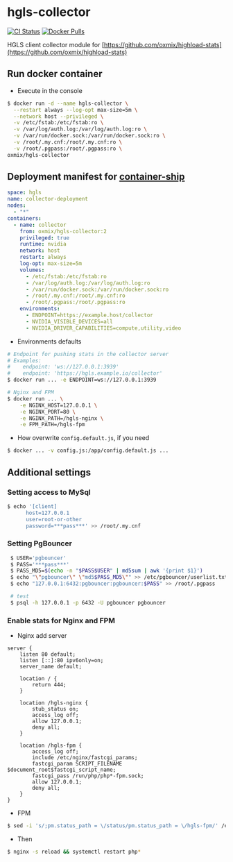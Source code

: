 # hgls-collector
[![CI Status](https://github.com/oxmix/hgls-collector/workflows/Build%20and%20publish/badge.svg)](https://github.com/oxmix/hgls-collector/actions/workflows/hub-docker.yaml)
[![Docker Pulls](https://img.shields.io/docker/pulls/oxmix/hgls-collector.svg?logo=docker)](https://hub.docker.com/r/oxmix/hgls-collector)

HGLS client collector module for [https://github.com/oxmix/highload-stats](https://github.com/oxmix/highload-stats)

## Run docker container
* Execute in the console
```bash
$ docker run -d --name hgls-collector \
  --restart always --log-opt max-size=5m \
  --network host --privileged \
  -v /etc/fstab:/etc/fstab:ro \
  -v /var/log/auth.log:/var/log/auth.log:ro \
  -v /var/run/docker.sock:/var/run/docker.sock:ro \
  -v /root/.my.cnf:/root/.my.cnf:ro \
  -v /root/.pgpass:/root/.pgpass:ro \
oxmix/hgls-collector
```

## Deployment manifest for [container-ship](https://github.com/oxmix/container-ship)
```yaml
space: hgls
name: collector-deployment
nodes:
  - "*"
containers:
  - name: collector
    from: oxmix/hgls-collector:2
    privileged: true
    runtime: nvidia
    network: host
    restart: always
    log-opt: max-size=5m
    volumes:
      - /etc/fstab:/etc/fstab:ro
      - /var/log/auth.log:/var/log/auth.log:ro
      - /var/run/docker.sock:/var/run/docker.sock:ro
      - /root/.my.cnf:/root/.my.cnf:ro
      - /root/.pgpass:/root/.pgpass:ro
    environments:
      - ENDPOINT=https://example.host/collector
      - NVIDIA_VISIBLE_DEVICES=all
      - NVIDIA_DRIVER_CAPABILITIES=compute,utility,video
```

* Environments defaults
```bash
# Endpoint for pushing stats in the collector server
# Examples:
#    endpoint: 'ws://127.0.0.1:3939'
#    endpoint: 'https://hgls.example.io/collector'
$ docker run ... -e ENDPOINT=ws://127.0.0.1:3939

# Nginx and FPM
$ docker run ... \
    -e NGINX_HOST=127.0.0.1 \
    -e NGINX_PORT=80 \
    -e NGINX_PATH=/hgls-nginx \
    -e FPM_PATH=/hgls-fpm
```

* How overwrite `config.default.js`, if you need
```bash
$ docker ... -v config.js:/app/config.default.js ...
```

## Additional settings

### Setting access to MySql
```bash
$ echo '[client]
      host=127.0.0.1
      user=root-or-other
      password=***pass***' >> /root/.my.cnf
```

### Setting PgBouncer
```bash
 $ USER='pgbouncer'
 $ PASS='***pass***'
 $ PASS_MD5=$(echo -n "$PASS$USER" | md5sum | awk '{print $1}')
 $ echo "\"pgbouncer\" \"md5$PASS_MD5\"" >> /etc/pgbouncer/userlist.txt && systemctl restart pgbouncer
 $ echo "127.0.0.1:6432:pgbouncer:pgbouncer:$PASS" >> /root/.pgpass

 # test
 $ psql -h 127.0.0.1 -p 6432 -U pgbouncer pgbouncer
```

### Enable stats for Nginx and FPM
* Nginx add server
```nginx
server {
    listen 80 default;
    listen [::]:80 ipv6only=on;
    server_name default;

    location / {
        return 444;
    }

    location /hgls-nginx {
        stub_status on;
        access_log off;
        allow 127.0.0.1;
        deny all;
    }

    location /hgls-fpm {
        access_log off;
        include /etc/nginx/fastcgi_params;
        fastcgi_param SCRIPT_FILENAME $document_root$fastcgi_script_name;
        fastcgi_pass /run/php/php*-fpm.sock;
        allow 127.0.0.1;
        deny all;
    }
}
```
* FPM
```bash
$ sed -i 's/;pm.status_path = \/status/pm.status_path = \/hgls-fpm/' /etc/php/*/fpm/pool.d/www.conf
```
* Then
```bash
$ nginx -s reload && systemctl restart php*
```